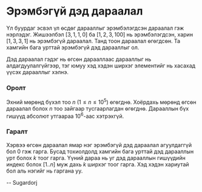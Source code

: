 Эрэмбэгүй дэд дараалал
======================

Үл буурдаг эсвэл үл ѳсдѳг дарааллыг эрэмбэлэгдсэн дараалал гэж нэрлэдэг.
Жишээлбэл $[3, 1, 1, 0]$ ба $[1, 2, 3, 100]$ нь эрэмбэлэгдсэн, харин $[1, 3, 3, 1]$
нь эрэмбэгүй дараалал. Танд тоон дараалал ѳгѳгдсѳн. Та хамгийн бага урттай
эрэмбэгүй дэд дарааллыг ол.

Дэд дараалал гэдэг нь ѳгсѳн дарааллаас дарааллыг нь алдагдуулалгүйгээр, тэг юмуу
хэд хэдэн ширхэг элементийг нь хасахад үүсэх дарааллыг хэлнэ.

### Оролт

Эхний мѳрѳнд бүхэл тоо $n$ ($1 ≤ n ≤ 10^5$) ѳгѳгднѳ. Хоёрдахь мѳрѳнд ѳгсѳн
дараалал болох $n$ тоо зайгаар тусгаарлагдан ѳгѳгднѳ. Дарааллын бүх гишүүд
абсолют утгаараа $10^6$-аас хэтрэхгүй.

### Гаралт

Хэрвээ ѳгсѳн дараалал ямар нэг эрэмбэгүй дэд дараалал агуулдаггүй бол $0$ гэж
гарга. Бусад тохиолдолд хамгийн бага урттай дэд дарааллын урт болох $k$ тоог
гарга. Үүний дараа нь уг дэд дарааллын гишүүдийн индекс болох $[1..n]$ муж
дахь $k$ ширхэг тоог гарга. Хэд хэдэн хариутай бол аль нэгийг нь гаргана уу.

-- Sugardorj
